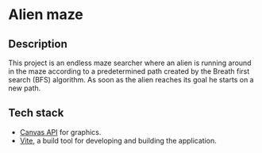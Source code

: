 # Alien maze

## Description
This project is an endless maze searcher where an alien is running around in the maze according to a predetermined path created by the Breath first search (BFS) algorithm. 
As soon as the alien reaches its goal he starts on a new path. 

## Tech stack
- [Canvas API](https://developer.mozilla.org/en-US/docs/Web/API/Canvas_API) for graphics.
- [Vite](https://vite.dev/), a build tool for developing and building the application.
